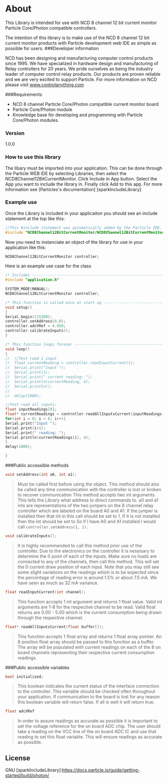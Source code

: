 # About

This Library is intended for use with NCD 8 channel 12 bit current monitor Particle Core/Photon compatible controllers.

The intention of this library is to make use of the NCD 8 channel 12 bit current monitor products with Particle development web IDE as simple as possible for users.
###Developer information

NCD has been designing and manufacturing computer control products since 1995.  We have specialized in hardware design and manufacturing of Relay controllers for 20 years.  We pride ourselves as being the industry leader of computer control relay products.  Our products are proven reliable and we are very excited to support Particle.  For more information on NCD please visit www.controlanything.com 

###Requirements
- NCD 8 channel Particle Core/Photon compatible current monitor board
- Particle Core/Photon module
- Knowledge base for developing and programming with Particle Core/Photon modules.

### Version
1.0.0

### How to use this library

The libary must be imported into your application.  This can be done through the Particle WEB IDE by selecting Libraries, then select the NCD8Channel12BitCurrentMonitor.  Click Include in App button.  Select the App you want to include the library in.  Finally click Add to this app.  For more information see [Particles's documentation] [sparkIncludeLibrary] 

### Example use

Once the Library is included in your applicaiton you should see an include statement at the top like this:
```cpp
//This #include statement was automatically added by the Particle IDE.
#include "NCD8Channel12BitCurrentMonitor/NCD8Channel12BitCurrentMonitor.h"
```
Now you need to instanciate an object of the library for use in your application like this:
```cpp
NCD8Channel12BitCurrentMonitor controller;
```

Here is an example use case for the class
```cpp
/* Includes ------------------------------------------------------------------*/
#include "application.h"

SYSTEM_MODE(MANUAL);
NCD8Channel12BitCurrentMonitor controller;

/* This function is called once at start up ----------------------------------*/
void setup()
{
Serial.begin(115200);
controller.setAddress(0,0);
controller.adcVRef = 4.958;
controller.calibrateInputs();
}

/* This function loops forever --------------------------------------------*/
void loop()
{
//	//Test read 1 input
//	float currentReading = controller.readInputCurrent(1);
//	Serial.print("Input ");
//	Serial.print(1);
//	Serial.print(" current reading: ");
//	Serial.println(currentReading, 4);
//	Serial.println();
//
//	delay(1000);

//Test read all inputs:
float inputReadings[8];
float* currentReadings = controller.readAllInputsCurrent(inputReadings);
for(int i = 0; i < 8; i++){
Serial.print("Input ");
Serial.print(i+1);
Serial.print(" reading: ");
Serial.println(currentReadings[i], 4);
}
delay(1000);

}
```

###Public accessible methods
```cpp
void setAddress(int a0, int a1);
```
>Must be called first before using the object.  This method should also be called any time communication with
>the controller is lost or broken to recover communication  This method accepts two int arguments.  This
>tells the Library what address to direct commands to.  a0 and a1 ints are representations of the two
>jumpers on the 8 channel relay controller which are labeled on the board A0 and A1.  If the jumper is
>installed then that int in this call should be set to 1.  If it is not installed then the int should be set to 
So if I have A0 and A1 installed I would call ```controller.setAddress(1, 1).```

```cpp
void calibrateInputs();
```
>It is highly recommended to call this method prior use of the controller.  Due to the electronics on the controller
>it is nessisary to determine the 0 point of each of the inputs.  Make sure no loads are connected to any of the channels, then call this method.  This will set the 0 current draw position of each input.  Note that you may still see some slight variations on the readings which is to be expected since the percentage of reading error is around 1.5% or about 7.5 mA.  We have seen as much as 32 mA variance.

```cpp
float readInputCurrent(int channel);
```
>This function accepts 1 int argument and returns 1 float value.  Valid int arguments are 1-8 for the respective channel to be read.  Valid float returns are 0.00 - 5.00 which is the current consumption being drawn through the respective channel.

```cpp
float* readAllInputsCurrent(float buffer[]);
```
>This function accepts 1 float array and returns 1 float array pointer.  An 8 position float array should be passed to this function as a buffer.  The array will be populated with current readings on each of the 8 on board channels representing their respective current consumption readings.

###Public accessible variables
```cpp
bool initialized;
```
>This boolean indicates the current status of the interface connection to the controller.  This variable should
>be checked often throughout your application.  If communication to the board is lost for any reason this
>boolean variable will return false.  If all is well it will return true.

```cpp
float adcVRef
```
>In order to assure readings as accurate as possible it is important to set the voltage reference for the on board ADC chip.  The user should take a reading on the VCC line of the on board ADC IC and use that reading to set this float variable.  This will ensure readings as accurate as possible.


License
----

GNU
[sparkIncludeLibrary]:https://docs.particle.io/guide/getting-started/build/photon/